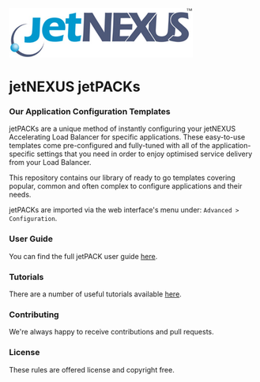 ![jetNEXUS Logo](/jetnexus.jpg)

# jetNEXUS jetPACKs

### Our Application Configuration Templates 

jetPACKs are a unique method of instantly configuring your jetNEXUS Accelerating Load Balancer for specific applications. These easy-to-use templates come pre-configured and fully-tuned with all of the application-specific settings that you need in order to enjoy optimised service delivery from your Load Balancer. 

This repository contains our library of ready to go templates covering popular, common and often complex to configure applications and their needs.

jetPACKs are imported via the web interface's menu under: `Advanced > Configuration`.

### User Guide

You can find the full jetPACK user guide [here](http://www.jetnexus.com/usercentral/4-1-4/jetpack.html).

### Tutorials

There are a number of useful tutorials available [here](http://www.jetnexus.com/load-balancer/resources/jetpack-tutorials/).

### Contributing

We're always happy to receive contributions and pull requests.

### License

These rules are offered license and copyright free.
